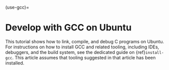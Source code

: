 (use-gcc)=
# Develop with GCC on Ubuntu

This tutorial shows how to link, compile, and debug C programs on Ubuntu. For instructions on how to install GCC and related tooling, including IDEs, debuggers, and the build system, see the dedicated guide on {ref}`install-gcc`. This article assumes that tooling suggested in that article has been installed.
